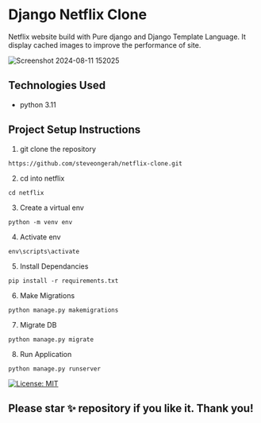 # Django Netflix Clone
Netflix website build with Pure django and Django Template Language. 
It display cached images to improve the performance of site.

![Screenshot 2024-08-11 152025](https://github.com/user-attachments/assets/d5925623-d093-491c-a50e-2da9a6dc457d)


## Technologies Used
- python 3.11

## Project Setup Instructions
1) git clone the repository 
```
https://github.com/steveongerah/netflix-clone.git
```
2. cd into netflix
```
cd netflix
```
3. Create a virtual env
```
python -m venv env
```
4. Activate env
```
env\scripts\activate
```
5. Install Dependancies
```
pip install -r requirements.txt
```
6. Make Migrations
```
python manage.py makemigrations
```
7. Migrate DB
```
python manage.py migrate
```
8. Run Application
```
python manage.py runserver
```
[![License: MIT](https://img.shields.io/badge/License-MIT-yellow.svg)](https://opensource.org/licenses/MIT)

## Please star ✨ repository if you like it. Thank you!


